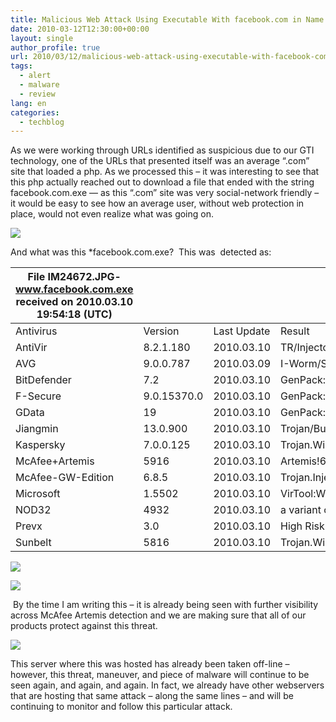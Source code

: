 ```yaml
---
title: Malicious Web Attack Using Executable With facebook.com in Name
date: 2010-03-12T12:30:00+00:00
layout: single
author_profile: true
url: 2010/03/12/malicious-web-attack-using-executable-with-facebook-com-in-name/
tags:
  - alert
  - malware
  - review
lang: en
categories: 
  - techblog
---
```

As we were working through URLs identified as suspicious due to our GTI technology, one of the URLs that presented itself was an average “.com” site that loaded a php. As we processed this – it was interesting to see that this php actually reached out to download a file that ended with the string facebook.com.exe — as this “.com” site was very social-network friendly – it would be easy to see how an average user, without web protection in place, would not even realize what was going on.

[![](http://4.bp.blogspot.com/_vaUVXcmC3OI/S5oivIEAoUI/AAAAAAAABQQ/hKOhn7iuG4E/s400/2010-03-blog-malware-1.png)](http://4.bp.blogspot.com/_vaUVXcmC3OI/S5oivIEAoUI/AAAAAAAABQQ/hKOhn7iuG4E/s1600-h/2010-03-blog-malware-1.png)

And what was this *facebook.com.exe?  This was  detected as:

|        File IM24672.JPG-www.facebook.com.exe received on 2010.03.10 19:54:18 (UTC)      |  |  |  |
|---|---|---|---|
|        Antivirus      |        Version      |        Last Update      |        Result      |
|        AntiVir      |        8.2.1.180      |        2010.03.10      |        TR/Injector.Awi.88      |
|        AVG      |        9.0.0.787      |        2010.03.09      |        I-Worm/Stration.IPY      |
|        BitDefender      |        7.2      |        2010.03.10      |        GenPack:Backdoor.SDBot.DGEY      |
|        F-Secure      |        9.0.15370.0      |        2010.03.10      |        GenPack:Generic.Malware.SYd!Cdldsp.B424F431      |
|        GData      |        19      |        2010.03.10      |        GenPack:Backdoor.SDBot.DGEY      |
|        Jiangmin      |        13.0.900      |        2010.03.10      |        Trojan/Buzus.chp      |
|        Kaspersky      |        7.0.0.125      |        2010.03.10      |        Trojan.Win32.Buzus.dmgy      |
|        McAfee+Artemis      |        5916      |        2010.03.10      |        Artemis!6B8A163B27CD      |
|        McAfee-GW-Edition      |        6.8.5      |        2010.03.10      |        Trojan.Injector.Awi.88      |
|        Microsoft      |        1.5502      |        2010.03.10      |        VirTool:Win32/CeeInject.gen!BE      |
|        NOD32      |        4932      |        2010.03.10      |        a variant of Win32/Injector.AWI      |
|        Prevx      |        3.0      |        2010.03.10      |        High Risk Worm      |
|        Sunbelt      |        5816      |        2010.03.10      |        Trojan.Win32.Generic!BT      |



[![](http://3.bp.blogspot.com/_vaUVXcmC3OI/S5oivTFFCTI/AAAAAAAABQU/OkZLepE9TF4/s400/2010-03-blog-malware-2.png)](http://3.bp.blogspot.com/_vaUVXcmC3OI/S5oivTFFCTI/AAAAAAAABQU/OkZLepE9TF4/s1600-h/2010-03-blog-malware-2.png)



[![](http://2.bp.blogspot.com/_vaUVXcmC3OI/S5oivbh2aDI/AAAAAAAABQY/nHv0D5fLdRc/s400/2010-03-blog-malware-3.png)](http://2.bp.blogspot.com/_vaUVXcmC3OI/S5oivbh2aDI/AAAAAAAABQY/nHv0D5fLdRc/s1600-h/2010-03-blog-malware-3.png)

 By the time I am writing this – it is already being seen with further visibility across McAfee Artemis detection and we are making sure that all of our products protect against this threat.

[![](http://4.bp.blogspot.com/_vaUVXcmC3OI/S5oivlRD8mI/AAAAAAAABQc/ai-1jv6fut8/s400/2010-03-blog-malware-4.png)](http://4.bp.blogspot.com/_vaUVXcmC3OI/S5oivlRD8mI/AAAAAAAABQc/ai-1jv6fut8/s1600-h/2010-03-blog-malware-4.png)

This server where this was hosted has already been taken off-line – however, this threat, maneuver, and piece of malware will continue to be seen again, and again, and again. In fact, we already have other webservers that are hosting that same attack – along the same lines – and will be continuing to monitor and follow this particular attack.
